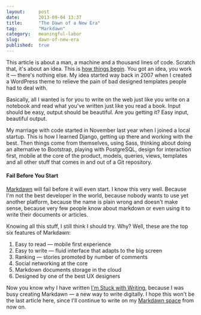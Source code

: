 ```yaml
---
layout:     post
date:       2013-09-04 13:37
title:      "The Dawn of a New Era"
tag:        "Markdawn"
category:   meaningful-labor
slug:       dawn-of-new-era
published:  true
---
```


This article is about a man, a machine and a thousand lines of code. Scratch that, it's about an idea. This is [how things begin](http://markdawn.com/post/1/ "Markdown social network"). You got an idea, you work it &mdash; there's nothing else. My idea started way back in 2007 when I created a WordPress theme to relieve the pain of bad designed templates people had to deal with.

Basically, all I wanted is for you to write on the web just like you write on a notebook and read what you've written just like you read a book. Input should be easy, output should be beautiful. Are you getting it? Easy input, beautiful output.

My marriage with code started in November last year when I joined a local startup. This is how I learned Django, getting up there and working with the best. Then things come from themselves, using Sass, thinking about doing an alternative to Bootstrap, playing with PostgreSQL, design for interaction first, mobile at the core of the product, models, queries, views, templates and all other stuff that comes in and out of a Git repository.

#### Fail Before You Start

[Markdawn](http://markdawn.com/) will fail before it will even start. I know this very well. Because I'm not the best developer in the world, because nobody wants to use yet another platform, because the name is plain wrong and doesn't make sense, because very few people know about markdown or even using it to write their documents or articles.

Knowing all this stuff, I still think I should try.  Why? Well, these are the top six features of Markdawn:

1. Easy to read &mdash; mobile first experience
2. Easy to write &mdash; fluid interface that adapts to the big screen
3. Ranking &mdash; stories promoted by number of comments
4. Social networking at the core
5. Markdown documents storage in the cloud
6. Designed by one of the best UX designers

Now you know why I have written [I'm Stuck with Writing](/article/stuck-with-writing.html), because I was busy creating Markdawn &mdash; a new way to write digitally. I hope this won't be the last article here, since I'll continue to write on my [Markdawn space](http://markdawn.com/lucianmarin/) from now on.

